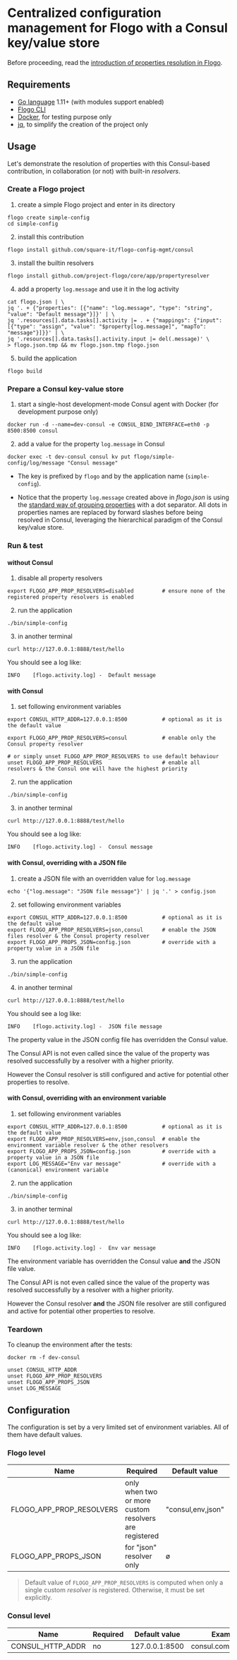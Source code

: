 # Centralized configuration management for Flogo with a Consul key/value store 

Before proceeding, read the
[introduction of properties resolution in Flogo](../README.md#about-properties-resolution-in-flogo).

## Requirements

* [Go language](https://golang.org) 1.11+ (with modules support enabled)
* [Flogo CLI](https://github.com/project-flogo/cli)
* [Docker](https://www.docker.com/get-started), for testing purpose only
* [jq](https://stedolan.github.io/jq/), to simplify the creation of the project only

## Usage

Let's demonstrate the resolution of properties with this Consul-based contribution, in collaboration (or not) with
built-in *resolvers*. 

### Create a Flogo project

1. create a simple Flogo project and enter in its directory
```
flogo create simple-config
cd simple-config
```

2. install this contribution
```
flogo install github.com/square-it/flogo-config-mgmt/consul
```

3. install the builtin resolvers
```
flogo install github.com/project-flogo/core/app/propertyresolver
```

4. add a property ```log.message``` and use it in the log activity
```
cat flogo.json | \
jq '. + {"properties": [{"name": "log.message", "type": "string", "value": "Default message"}]}' | \
jq '.resources[].data.tasks[].activity |= . + {"mappings": {"input": [{"type": "assign", "value": "$property[log.message]", "mapTo": "message"}]}}' | \
jq '.resources[].data.tasks[].activity.input |= del(.message)' \
> flogo.json.tmp && mv flogo.json.tmp flogo.json
```

5. build the application
```
flogo build
```

### Prepare a Consul key-value store

1. start a single-host development-mode Consul agent with Docker (for development purpose only)
```
docker run -d --name=dev-consul -e CONSUL_BIND_INTERFACE=eth0 -p 8500:8500 consul
```

2. add a value for the property ```log.message``` in Consul
```
docker exec -t dev-consul consul kv put flogo/simple-config/log/message "Consul message"
```

* The key is prefixed by ```flogo``` and by the application name (```simple-config```).

* Notice that the property ```log.message``` created above in *flogo.json* is using the
[standard way of grouping properties](https://tibcosoftware.github.io/flogo/development/flows/property-bag/#grouping-of-properties)
with a dot separator. All dots in properties names are replaced by forward slashes before being resolved in Consul,
leveraging the hierarchical paradigm of the Consul key/value store.

### Run & test 

#### without Consul

1. disable all property resolvers
```
export FLOGO_APP_PROP_RESOLVERS=disabled         # ensure none of the registered property resolvers is enabled
```

2. run the application
```
./bin/simple-config
```

3. in another terminal
```
curl http://127.0.0.1:8888/test/hello
```

You should see a log like:
```
INFO    [flogo.activity.log] -  Default message
```

#### with Consul 

1. set following environment variables
```
export CONSUL_HTTP_ADDR=127.0.0.1:8500           # optional as it is the default value

export FLOGO_APP_PROP_RESOLVERS=consul           # enable only the Consul property resolver

# or simply unset FLOGO_APP_PROP_RESOLVERS to use default behaviour
unset FLOGO_APP_PROP_RESOLVERS                   # enable all resolvers & the Consul one will have the highest priority
```

2. run the application
```
./bin/simple-config
```

3. in another terminal
```
curl http://127.0.0.1:8888/test/hello
```

You should see a log like:
```
INFO    [flogo.activity.log] -  Consul message
```

#### with Consul, overriding with a JSON file

1. create a JSON file with an overridden value for ```log.message```
```
echo '{"log.message": "JSON file message"}' | jq '.' > config.json
```

2. set following environment variables
```
export CONSUL_HTTP_ADDR=127.0.0.1:8500           # optional as it is the default value
export FLOGO_APP_PROP_RESOLVERS=json,consul      # enable the JSON files resolver & the Consul property resolver 
export FLOGO_APP_PROPS_JSON=config.json          # override with a property value in a JSON file
```

3. run the application
```
./bin/simple-config
```

4. in another terminal
```
curl http://127.0.0.1:8888/test/hello
```

You should see a log like:
```
INFO    [flogo.activity.log] -  JSON file message
```

The property value in the JSON config file has overridden the Consul value.

The Consul API is not even called since the value of the property was resolved successfully by a resolver with a higher
priority.

However the Consul resolver is still configured and active for potential other properties to resolve.

#### with Consul, overriding with an environment variable

1. set following environment variables
```
export CONSUL_HTTP_ADDR=127.0.0.1:8500           # optional as it is the default value
export FLOGO_APP_PROP_RESOLVERS=env,json,consul  # enable the environment variable resolver & the other resolvers
export FLOGO_APP_PROPS_JSON=config.json          # override with a property value in a JSON file 
export LOG_MESSAGE="Env var message"             # override with a (canonical) environment variable
```

2. run the application
```
./bin/simple-config
```

3. in another terminal
```
curl http://127.0.0.1:8888/test/hello
```

You should see a log like:
```
INFO    [flogo.activity.log] -  Env var message
```

The environment variable has overridden the Consul value **and** the JSON file value.

The Consul API is not even called since the value of the property was resolved successfully by a resolver with a higher
priority.

However the Consul resolver **and** the JSON file resolver are still configured and active for potential other
properties to resolve.

### Teardown

To cleanup the environment after the tests:

```
docker rm -f dev-consul

unset CONSUL_HTTP_ADDR
unset FLOGO_APP_PROP_RESOLVERS
unset FLOGO_APP_PROPS_JSON
unset LOG_MESSAGE
```

## Configuration

The configuration is set by a very limited set of environment variables. All of them have default values.

### Flogo level

| Name                       | Required                                              | Default value     | Example value                                              |
|----------------------------|-------------------------------------------------------|-------------------|------------------------------------------------------------|
| FLOGO_APP_PROP_RESOLVERS   | only when two or more custom resolvers are registered | "consul,env,json" | "consul,env", "consul", "json,env", "consul,etcd,env", ... |
| FLOGO_APP_PROPS_JSON       | for "json" resolver only                              | ø                 | "default.json", "common.json,prod.json"                    |

> Default value of ```FLOGO_APP_PROP_RESOLVERS``` is computed when only a single custom *resolver* is registered.
Otherwise, it must be set explicitly.

### Consul level

| Name             | Required | Default value    | Example value           |
|------------------|----------|------------------|-------------------------|
| CONSUL_HTTP_ADDR | no       | 127.0.0.1:8500   | consul.company.com:8500 |
